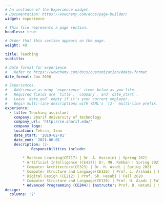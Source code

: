 ```yaml
---
# An instance of the Experience widget.
# Documentation: https://wowchemy.com/docs/page-builder/
widget: experience

# This file represents a page section.
headless: true

# Order that this section appears on the page.
weight: 40

title: Teaching
subtitle:

# Date format for experience
#   Refer to https://wowchemy.com/docs/customization/#date-format
date_format: Jan 2006

# Experiences.
#   Add/remove as many `experience` items below as you like.
#   Required fields are `title`, `company`, and `date_start`.
#   Leave `date_end` empty if it's your current employer.
#   Begin multi-line descriptions with YAML's `|2-` multi-line prefix.
experience:
  - title: Teaching assistant
    company: Sharif University of technology
    company_url: 'http://ce.sharif.edu/'
    company_logo: 
    location: Tehran, Iran
    date_start: '2019-02-01'
    date_end: '2021-06-01'
    description: |2-
            Responsibilities include:
        
        * Machine Learning(CE717) | Dr. A. Hosseini | Spring 2021
        * Artificial Intelligence (CE417)| Dr. MH. Rohban | Spring 2021
        * Computer Architecture(CE323) | Dr. H. Asadi | Spring 2021
        * Computer Structure and Language(CE126) | Prof. L. Arshadi | Fall 2020
        * Digital Design (CE212) | Prof. Sh. Hesabi | Fall 2020
        * Computer Structure and Language(CE126) | Prof. H. Asadi | Fall 2019
        * Advanced Programming (CE244)| Instructor: Prof. B. Hatami | Spring 2019
design:
  columns: '2'
---
```

